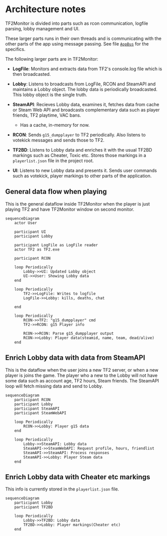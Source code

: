 # Architecture notes

TF2Monitor is divided into parts such as rcon communication, logfile parsing, lobby management and UI.

These larger parts runs in their own threads and is communicating with the other parts of the app using message passing. See file [`AppBus`](/src/appbus.rs) for the specifics.

The following larger parts are in TF2Monitor:

- **LogFile**: Monitors and extracts data from TF2's console.log file which is then broadcasted.

- **Lobby**: Listens to broadcasts from LogFile, RCON and SteamAPI and maintains a Lobby object. The lobby data is periodically broadcasted. This lobby object is the single truth.

- **SteamAPI**: Recieves Lobby data, examines it, fetches data from cache or Steam Web API and broadcasts complementary data such as player friends, TF2 playtime, VAC bans.

  - Has a cache, in-memory for now.

- **RCON**: Sends `g15_dumpplayer` to TF2 periodically. Also listens to votekick messages and sends those to TF2.

- **TF2BD**: Listens to Lobby data and enriches it with the usual TF2BD markings such as Cheater, Toxic etc. Stores those markings in a `playerlist.json` file in the project root.

- **UI**: Listens to new Lobby data and presents it. Sends user commands such as votekick, player markings to other parts of the application.

## General data flow when playing

This is the general dataflow inside TF2Monitor when the player is just playing TF2 and have TF2Monitor window on second monitor.

```mermaid
sequenceDiagram
    actor User

    participant UI
    participant Lobby

    participant LogFile as LogFile reader
    actor TF2 as TF2.exe

    participant RCON

    loop Periodically
        Lobby->>UI: Updated Lobby object
        UI->>User: Showing Lobby data
    end

    loop Periodically
        TF2->>LogFile: Writes to logfile
        LogFile->>Lobby: kills, deaths, chat

    end

    loop Periodically
        RCON->>TF2: "g15_dumpplayer" cmd
        TF2->>RCON: g15 Player info

        RCON->>RCON: Parse g15_dumpplayer output
        RCON->>Lobby: Player data(steamid, name, team, dead/alive)
    end
```

## Enrich Lobby data with data from SteamAPI

This is the dataflow when the user joins a new TF2 server, or when a new player is joins the game. The player who a new to the Lobby will not have some data such as account age, TF2 hours, Steam friends. The SteamAPI loop will fetch missing data and send to Lobby.

```mermaid
sequenceDiagram
    participant RCON
    participant Lobby
    participant SteamAPI
    participant SteamWebAPI

    loop Periodically
        RCON->>Lobby: Player g15 data
    end

    loop Periodically
        Lobby->>SteamAPI: Lobby data
        SteamAPI->>SteamWebAPI: Request profile, hours, friendlist
        SteamAPI->>SteamAPI: Process responses
        SteamAPI->>Lobby: Player Steam data
    end

```

## Enrich Lobby data with Cheater etc markings

This info is currently stored in the `playerlist.json` file.

```mermaid
sequenceDiagram
    participant Lobby
    participant TF2BD

    loop Periodically
        Lobby->>TF2BD: Lobby data
        TF2BD->>Lobby: Player markings(Cheater etc)
    end
```
